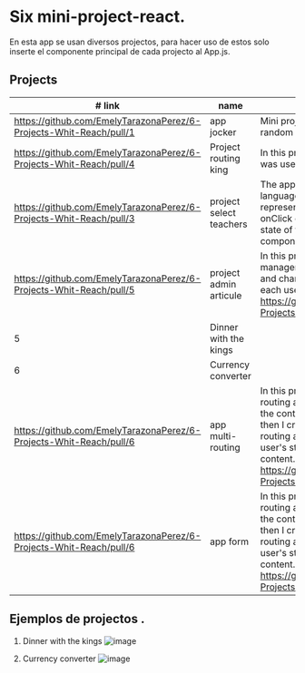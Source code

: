 # Six mini-project-react.

En esta app se usan diversos projectos, para hacer uso de estos solo inserte el componente principal de cada projecto al App.js.

## Projects

| #   link      | name                   | description |
| ------------- | ---------------------- | ------------|
| https://github.com/EmelyTarazonaPerez/6-Projects-Whit-Reach/pull/1 | app jocker              |  Mini project where an open API provides random wildcards. |
| https://github.com/EmelyTarazonaPerez/6-Projects-Whit-Reach/pull/4 | Project routing king    | In this project, the entire routing system was used |
| https://github.com/EmelyTarazonaPerez/6-Projects-Whit-Reach/pull/3 | project select teachers | The application shows a card with different languages: English, Spanish and German, represented in buttons, which through an onClick change the value of the global state of the app and update the view of the component|
| https://github.com/EmelyTarazonaPerez/6-Projects-Whit-Reach/pull/5 | project admin articule  | In this project, the useReducer state manager was used to manage the actions and changes that the variable must take for each user interaction. More info here  https://github.com/EmelyTarazonaPerez/6-Projects-Whit-Reach/pull/5 |
| 5             | Dinner with the kings |
| 6             | Currency converter  |
| https://github.com/EmelyTarazonaPerez/6-Projects-Whit-Reach/pull/6        | app multi-routing  | In this project, I create a page with private routing and public routing. To do this, I use the context to alert when a user logs in, then I create two components (private routing and public routing) which check the user's status, to give permission to certain content. More info here  https://github.com/EmelyTarazonaPerez/6-Projects-Whit-Reach/pull/6    
| https://github.com/EmelyTarazonaPerez/6-Projects-Whit-Reach/pull/6        | app form  | In this project, I create a page with private routing and public routing. To do this, I use the context to alert when a user logs in, then I create two components (private routing and public routing) which check the user's status, to give permission to certain content. More info here  https://github.com/EmelyTarazonaPerez/6-Projects-Whit-Reach/pull/6 

## Ejemplos de projectos .
1. Dinner with the kings
![image](https://github.com/EmelyTarazonaPerez/mini-project-react/assets/122141594/4211599c-852d-4f4b-b8f7-200b87fde407)

2. Currency converter
![image](https://github.com/EmelyTarazonaPerez/mini-project-react/assets/122141594/9e5a89af-4c58-4f5f-8602-e65f05097e28)


